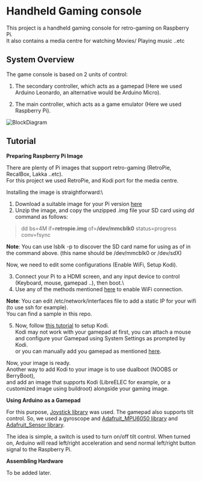 # Handheld Gaming console

This project is a handheld gaming console for retro-gaming on Raspberry Pi.\
It also contains a media centre for watching Movies/ Playing music ..etc

## System Overview

The game console is based on 2 units of control:

1. The secondary controller, which acts as a gamepad (Here we used Arduino Leonardo, an alternative would be Arduino Micro).

2. The main controller, which acts as a game emulator (Here we used Raspberry Pi).


![BlockDiagram](../../media/ConsoleMedia/GameConsole_BlockDiagram.png)

## Tutorial

**Preparing Raspberry Pi Image**

There are plenty of Pi images that support retro-gaming (RetroPie, RecalBox, Lakka ..etc).\
For this project we used RetroPie, and Kodi port for the media centre.

Installing the image is straightforward:\
1. Download a suitable image for your Pi version [here](https://retropie.org.uk/download/)
2. Unzip the image, and copy the unzipped .img file your SD card using *dd* command as follows:

> dd bs=4M if=**retropie.img** of=**/dev/mmcblk0** status=progress conv=fsync

**Note**: You can use lsblk -p to discover the SD card name for using as of in the command above. (this name should be /dev/mmcblk0 or /dev/sdX)

Now, we need to edit some configurations (Enable WiFi, Setup Kodi).

3. Connect your Pi to a HDMI screen, and any input device to control (Keyboard, mouse, gamepad ..), then boot.\
4. Use any of the methods mentioned [here](https://retropie.org.uk/docs/Wifi/) to enable WiFi connection.

**Note**: You can edit /etc/network/interfaces file to add a static IP for your wifi (to use ssh for example).\
You can find a sample in this repo.

5. Now, follow [this tutorial](https://thepi.io/how-to-install-kodi-on-retropie/) to setup Kodi.\
Kodi may not work with your gamepad at first, you can attach a mouse and configure your Gamepad using System Settings as prompted by Kodi.\
or you can manually add you gamepad as mentioned [here](https://retropie.org.uk/docs/KODI/).

Now, your image is ready.\
Another way to add Kodi to your image is to use dualboot (NOOBS or BerryBoot),\
and add an image that supports Kodi (LibreELEC for example, or a customized image using buildroot) alongside your gaming image.

**Using Arduino as a Gamepad**

For this purpose, [Joystick library](https://github.com/MHeironimus/ArduinoJoystickLibrary) was used.
The gamepad also supports tilt control. So, we used a gyroscope and [Adafruit_MPU6050 library](https://github.com/adafruit/Adafruit_MPU6050) and [Adafruit_Sensor library](https://github.com/adafruit/Adafruit_Sensor).

The idea is simple, a switch is used to turn on/off tilt control. When turned on, Arduino will read left/right acceleration and send normal left/right button signal to the Raspberry Pi.

**Assembling Hardware**

To be added later.